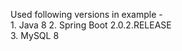 Used following versions in example -  
    1. Java 8 
    2. Spring Boot 2.0.2.RELEASE  
    3. MySQL 8 
